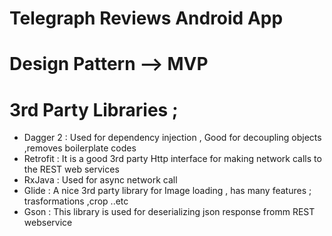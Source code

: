 # Telegraph Reviews Android App
# Design Pattern --> MVP 
#  3rd Party Libraries ;
* Dagger 2 : Used for dependency injection , Good for decoupling objects ,removes boilerplate codes 
* Retrofit : It is a good 3rd party Http interface for making network calls to the REST web services 
* RxJava : Used for async network call  
* Glide : A nice 3rd party library for Image loading , has many features ; trasformations ,crop ..etc 
* Gson : This library is used for deserializing json response fromm REST webservice 
